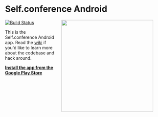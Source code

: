 # Self.conference Android

<img src="http://f.cl.ly/items/13351P0x182Y3l083Q1x/self.conf.avatar.png" width="300" height="300" align="right" hspace="20">

[![Build Status](https://travis-ci.org/Selfconference/selfconf-android.svg?branch=master)](https://travis-ci.org/Selfconference/selfconf-android)

This is the Self.conference Android app. Read the [wiki](https://github.com/Selfconference/selfconf-android/wiki) if you'd like to learn more about the codebase and hack around.

[__Install the app from the Google Play Store__](https://play.google.com/store/apps/details?id=org.selfconference.android)

